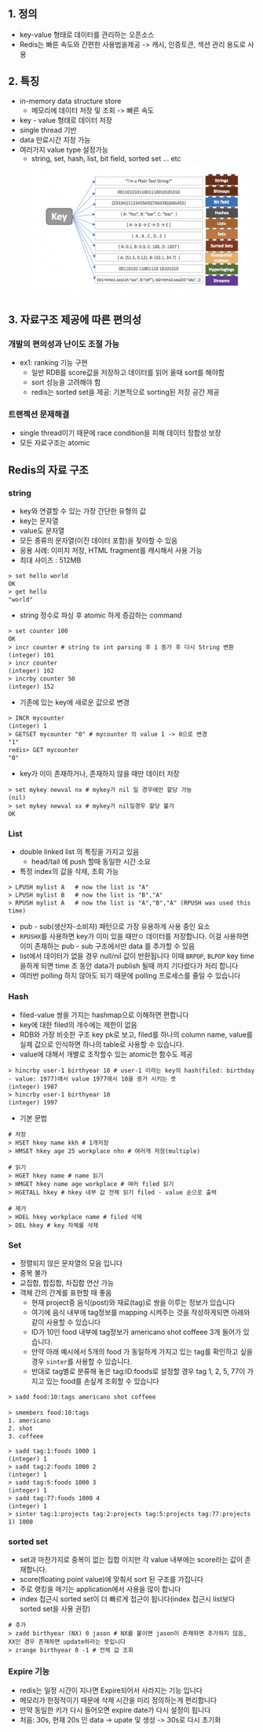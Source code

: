 ## 1. 정의
- key-value 형태로 데이터를 관리하는 오픈소스
- Redis는 빠른 속도와 간편한 사용법을제공 -> 캐시, 인증토큰, 섹션 관리 용도로 사용

## 2. 특징
- in-memory data structure store
  - 메모리에 데이터 저장 및 조회 -> 빠른 속도
- key - value 형태로 데이터 저장
- single thread 기반
- data 만료시간 지정 가능
- 여러가지 value type 설정가능
  - string, set, hash, list, bit field, sorted set ... etc
    ![redis pic](./images/redis_data_structure.png)

## 3. 자료구조 제공에 따른 편의성
### 개발의 편의성과 난이도 조절 가능
- ex1: ranking 기능 구현
  - 일반 RDB를 score값을 저장하고 데이터를 읽어 올때 sort를 해야함
  - sort 성능을 고려해야 함
  - redis는 sorted set을 제공: 기본적으로 sorting된 저장 공간 제공

### 트랜젝션 문제해결
- single thread이기 때문에 race condition을 피해 데이터 정합성 보장
- 모든 자료구조는 atomic

## Redis의 자료 구조
### string

- key와 연결할 수 있는 가장 간단한 유형의 값
- key는 문자열
- value도 문자열
- 모든 종류의 문자열(이진 데이터 포함)을 젖아할 수 있음
- 응용 사례: 이미지 저장, HTML fragment를 캐시해서 사용 가능
- 최대 사이즈 : 512MB
```
> set hello world
OK
> get hello
"world"
```

- string 정수로 파싱 후 atomic 하게 증감하는 command
```
> set counter 100
OK
> incr counter # string to int parsing 후 1 증가 후 다시 String 변환
(integer) 101
> incr counter
(integer) 102
> incrby counter 50
(integer) 152
```

- 기존에 있는 key에 새로운 값으로 변경

```
> INCR mycounter
(integer) 1
> GETSET mycounter "0" # mycounter 의 value 1 -> 0으로 변경
"1"
redis> GET mycounter
"0"
```

- key가 이미 존재하거나, 존재하지 않을 때만 데이터 저장
```
> set mykey newval nx # mykey가 nil 일 경우에만 할당 가능
(nil)
> set mykey newval xx # mykey가 nil일경우 할당 불가
OK
```

### List
- double linked list 의 특징을 가지고 있음
  - head/tail 에 push 할때 동일한 시간 소요
- 특정 index의 값을 삭제, 조회 가능

```
> LPUSH mylist A   # now the list is "A"
> LPUSH mylist B   # now the list is "B","A"
> RPUSH mylist A   # now the list is "A","B","A" (RPUSH was used this time)
```
- pub - sub(생산자-소비자) 패턴으로 가장 유용하게 사용 중인 요소
- `RPUSHX`를 사용하면 key가 이미 있을 때만ㅇ 데이터를 저장합니다. 이걸 사용하면 이미 존재하는 pub - sub 구조에서만 data 를 추가할 수 있음
- list에서 데이터가 없을 경우 null/nil 값이 반환됩니다 이때 `BRPOP`, `BLPOP` key time 을하게 되면 time 초 동안 data가 publish 될때 까지 기다렸다가 처리 합니다
- 여러번 polling 하지 않아도 되기 때문에 polling 프로세스를 줄일 수 있습니다

### Hash

- filed-value 쌍을 가지는 hashmap으로 이해하면 편합니다
- key에 대한 filed의 개수에는 제한이 없음
- RDB와 가장 비슷한 구조 key pk로 보고, filed를 하나의 column name, value를 실제 값으로 인식하면 하나의 table로 사용할 수 있습니다.
- value에 대해서 개별로 조작할수 있는 atomic한 함수도 제공

```
> hincrby user-1 birthyear 10 # user-1 이라는 key의 hash(filed: birthday - value: 1977)에서 value 1977에서 10을 증가 시키는 뜻
(integer) 1987
> hincrby user-1 birthyear 10
(integer) 1997
```

- 기본 문법

```
# 저장
> HSET hkey name kkh # 1개저장
> HMSET hkey age 25 workplace nhn # 여러개 저장(multiple)

# 읽기
> HGET hkey name # name 읽기
> HMGET hkey name age workplace # 여러 filed 읽기
> HGETALL hkey # hkey 내부 값 전체 읽기 filed - value 순으로 출력

# 제거
> HDEL hkey workplace name # filed 삭제
> DEL hkey # key 자체를 삭제
```

### Set
- 정렬되지 않은 문자열의 모음 입니다
- 중복 불가
- 교집합, 합집합, 차집합 연산 가능
- 객체 간의 간계를 표현할 때 좋음
  - 현재 project중 음식(post)와 재료(tag)로 쌍을 이루는 정보가 있습니다
  - 여기에 음식 내부에 tag정보를 mapping 시켜주는 것을 작성하게되면 아래와 같이 사용할 수 있습니다
  - ID가 10인 food 내부에 tag정보가 americano shot coffeee 3개 들어가 있습니다.
  - 만약 아래 예시에서 5개의 food 가 동일하게 가지고 있는 tag를 확인하고 싶을 경우 `sinter`를 사용할 수 있습니다.
  - 반대로 tag별로 분류해 놓은 tag:ID:foods로 설정할 경우 tag 1, 2, 5, 77이 가지고 있는 food를 손싶게 조회할 수 있습니다

```
> sadd food:10:tags americano shot coffeee

> smembers food:10:tags
1. americano
2. shot
3. coffeee
```

```
> sadd tag:1:foods 1000 1
(integer) 1
> sadd tag:2:foods 1000 2
(integer) 1
> sadd tag:5:foods 1000 3
(integer) 1
> sadd tag:77:foods 1000 4
(integer) 1
> sinter tag:1:projects tag:2:projects tag:5:projects tag:77:projects
1) 1000
```


### sorted set

- set과 마찬가지로 중복이 없는 집합 이지만 각 value 내부에는 score라는 값이 존재합니다.
- score(floating point value)에 맞춰서 sort 된 구조를 가집니다
- 주로 랭킹을 매기는 application에서 사용을 많이 합니다
- index 접근시 sorted set이 더 빠르게 접근이 됩니다(index 접근시 list보다 sorted set을 사용 권장)

```
# 추가
> zadd birthyear (NX) 0 jason # NX를 붙이면 jason이 존재하면 추가하지 않음, XX인 경우 존재하면 update하라는 뜻입니다
> zrange birthyear 0 -1 # 전체 값 조회
```

### Expire 기능

- redis는 일정 시간이 지나면 Expire되어서 사라지는 기능 입니다
- 메모리가 한정적이기 때문에 삭제 시간을 미리 정의하는게 편리합니다
- 만약 동일한 키가 다시 들어오면 expire date가 다시 설정이 됩니다
- 처음: 30s, 현재 20s 인 data -> upate 및 생성 -> 30s로 다시 초기화